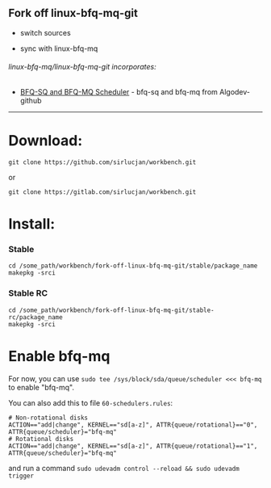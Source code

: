 ## Fork off linux-bfq-mq-git

- switch sources

- sync with linux-bfq-mq

###### linux-bfq-mq/linux-bfq-mq-git incorporates:

* [BFQ-SQ and BFQ-MQ Scheduler](https://github.com/Algodev-github/bfq-mq) - bfq-sq and bfq-mq from Algodev-github

***
# Download:

```
git clone https://github.com/sirlucjan/workbench.git

```

or

```
git clone https://gitlab.com/sirlucjan/workbench.git

```
# Install:

### Stable

```
cd /some_path/workbench/fork-off-linux-bfq-mq-git/stable/package_name
makepkg -srci

```

### Stable RC

```
cd /some_path/workbench/fork-off-linux-bfq-mq-git/stable-rc/package_name
makepkg -srci

```

# Enable bfq-mq

For now, you can use `sudo tee /sys/block/sda/queue/scheduler <<< bfq-mq` to enable "bfq-mq".

You can also add this to file `60-schedulers.rules`:

```
# Non-rotational disks
ACTION=="add|change", KERNEL=="sd[a-z]", ATTR{queue/rotational}=="0", ATTR{queue/scheduler}="bfq-mq"
# Rotational disks
ACTION=="add|change", KERNEL=="sd[a-z]", ATTR{queue/rotational}=="1", ATTR{queue/scheduler}="bfq-mq"
```

and run a command `sudo udevadm control --reload && sudo udevadm trigger`
